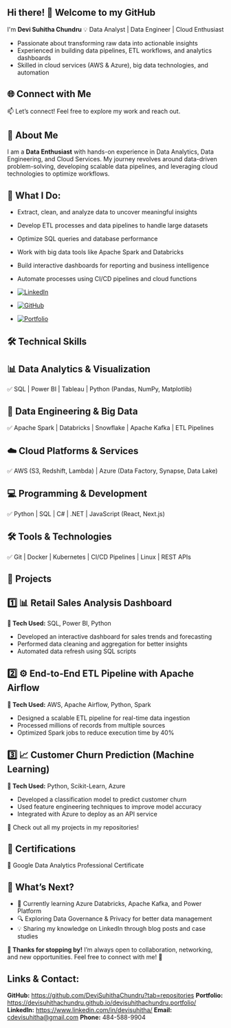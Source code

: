 ## Hi there! 👋 Welcome to my GitHub
I'm **Devi Suhitha Chundru**
💡 Data Analyst | Data Engineer | Cloud Enthusiast
- Passionate about transforming raw data into actionable insights
- Experienced in building data pipelines, ETL workflows, and analytics dashboards
- Skilled in cloud services (AWS & Azure), big data technologies, and automation

## 🌐 Connect with Me
📫 Let’s connect! Feel free to explore my work and reach out.
## 💼 About Me
I am a **Data Enthusiast** with hands-on experience in Data Analytics, Data Engineering, and Cloud Services. My journey revolves around data-driven problem-solving, developing scalable data pipelines, and leveraging cloud technologies to optimize workflows.

## 📌 What I Do:
- Extract, clean, and analyze data to uncover meaningful insights
- Develop ETL processes and data pipelines to handle large datasets
- Optimize SQL queries and database performance
- Work with big data tools like Apache Spark and Databricks
- Build interactive dashboards for reporting and business intelligence
- Automate processes using CI/CD pipelines and cloud functions

- [![LinkedIn](https://img.shields.io/badge/LinkedIn-%230077B5.svg?&style=for-the-badge&logo=linkedin&logoColor=white)](https://www.linkedin.com/in/devisuhitha/)  
- [![GitHub](https://img.shields.io/badge/GitHub-%2312100E.svg?&style=for-the-badge&logo=github&logoColor=white)](https://github.com/DeviSuhithaChundru?tab=repositories)  
- [![Portfolio](https://img.shields.io/badge/Portfolio-%23FF5733.svg?&style=for-the-badge)](https://devisuhithachundru.github.io/devisuhithachundru.portfolio/)  

## 🛠 Technical Skills
## 📊 Data Analytics & Visualization
✅ SQL | Power BI | Tableau | Python (Pandas, NumPy, Matplotlib)

## 🔹 Data Engineering & Big Data
✅ Apache Spark | Databricks | Snowflake | Apache Kafka | ETL Pipelines

## ☁️ Cloud Platforms & Services
✅ AWS (S3, Redshift, Lambda) | Azure (Data Factory, Synapse, Data Lake)

## 💻 Programming & Development
✅ Python | SQL | C# | .NET | JavaScript (React, Next.js)

## 🛠 Tools & Technologies
✅ Git | Docker | Kubernetes | CI/CD Pipelines | Linux | REST APIs


## 📂 Projects
## 1️⃣ 📊 Retail Sales Analysis Dashboard
**🚀 Tech Used:** SQL, Power BI, Python
- Developed an interactive dashboard for sales trends and forecasting
- Performed data cleaning and aggregation for better insights
- Automated data refresh using SQL scripts

## 2️⃣ ⚙️ End-to-End ETL Pipeline with Apache Airflow
**🚀 Tech Used:** AWS, Apache Airflow, Python, Spark
- Designed a scalable ETL pipeline for real-time data ingestion
- Processed millions of records from multiple sources
- Optimized Spark jobs to reduce execution time by 40%

## 3️⃣ 📈 Customer Churn Prediction (Machine Learning)
**🚀 Tech Used:** Python, Scikit-Learn, Azure
- Developed a classification model to predict customer churn
- Used feature engineering techniques to improve model accuracy
- Integrated with Azure to deploy as an API service

🔗 Check out all my projects in my repositories!

## 📜 Certifications
🎯 Google Data Analytics Professional Certificate

## 📌 What’s Next?
- 🚀 Currently learning Azure Databricks, Apache Kafka, and Power Platform
- 🔍 Exploring Data Governance & Privacy for better data management
- 💡 Sharing my knowledge on LinkedIn through blog posts and case studies

**📝 Thanks for stopping by!** I’m always open to collaboration, networking, and new opportunities. Feel free to connect with me! 🚀

## Links & Contact:
**GitHub:** https://github.com/DeviSuhithaChundru?tab=repositories
**Portfolio:** https://devisuhithachundru.github.io/devisuhithachundru.portfolio/
**LinkedIn:** https://www.linkedin.com/in/devisuhitha/
**Email:** cdevisuhitha@gmail.com
**Phone:** 484-588-9904

